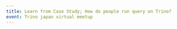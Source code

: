 ```yaml
---
title: Learn from Case Study; How do people run query on Trino?
event: Trino japan virtual meetup
---
```


<object data="{{ site.baseurl }}/pdfs/trinojapanvirtualmeetup-211117054554.pdf" width="100%" height="600px" type=''/>
